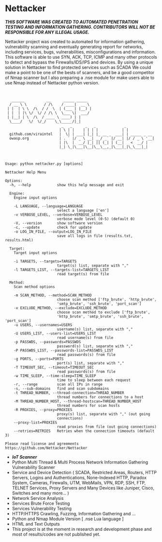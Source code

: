 Nettacker
=========

***THIS SOFTWARE WAS CREATED TO AUTOMATED PENETRATION TESTING AND INFORMATION GATHERING. CONTRIBUTORS WILL NOT BE RESPONSIBLE FOR ANY ILLEGAL USAGE.***


Nettacker project was created to automated for information gathering, vulnerability scanning and eventually generating report for networks, including services, bugs, vulnerabilities, misconfigurations and information. This software is able to use SYN, ACK, TCP, ICMP and many other protocols to detect and bypass the Firewalls/IDS/IPS and devices. By using a unique solution in Nettacker to find protected services such as SCADA We could make a point to be one of the bests of scanners, and be a good competitor of Nmap scanner but I also preparing a .nse module for make users able to use Nmap instead of Nettacker python version.  

```


   ______          __      _____ _____
  / __ \ \        / /\    / ____|  __ \
 | |  | \ \  /\  / /  \  | (___ | |__) |
 | |  | |\ \/  \/ / /\ \  \___ \|  ___/
 | |__| | \  /\  / ____ \ ____) | |
  \____/   \/  \/_/    \_\_____/|_|
                          _   _      _   _             _
                         | \ | |    | | | |           | |
  github.com/viraintel   |  \| | ___| |_| |_ __ _  ___| | _____ _ __
  owasp.org              | . ` |/ _ \ __| __/ _` |/ __| |/ / _ \ '__|
                         | |\  |  __/ |_| || (_| | (__|   <  __/ |
                         |_| \_|\___|\__|\__\__,_|\___|_|\_\___|_|



Usage: python nettacker.py [options]

Nettacker Help Menu

Options:
  -h, --help            show this help message and exit

  Engine:
    Engine input options

    -L LANGUAGE, --language=LANGUAGE
                        select a language ['en']
    -v VERBOSE_LEVEL, --verbose=VERBOSE_LEVEL
                        verbose mode level (0-5) (default 0)
    -V, --version       show software version
    -c, --update        check for update
    -o LOG_IN_FILE, --output=LOG_IN_FILE
                        save all logs in file (results.txt, results.html)

  Target:
    Target input options

    -i TARGETS, --targets=TARGETS
                        target(s) list, separate with ","
    -l TARGETS_LIST, --targets-list=TARGETS_LIST
                        read target(s) from file

  Method:
    Scan method options

    -m SCAN_METHOD, --method=SCAN_METHOD
                        choose scan method ['ftp_brute', 'http_brute',
                        'smtp_brute', 'ssh_brute', 'port_scan']
    -x EXCLUDE_METHOD, --exclude=EXCLUDE_METHOD
                        choose scan method to exclude ['ftp_brute',
                        'http_brute', 'smtp_brute', 'ssh_brute', 'port_scan']
    -u USERS, --usernames=USERS
                        username(s) list, separate with ","
    -U USERS_LIST, --users-list=USERS_LIST
                        read username(s) from file
    -p PASSWDS, --passwords=PASSWDS
                        password(s) list, separate with ","
    -P PASSWDS_LIST, --passwords-list=PASSWDS_LIST
                        read passwords(s) from file
    -g PORTS, --ports=PORTS
                        port(s) list, separate with ","
    -T TIMEOUT_SEC, --timeout=TIMEOUT_SEC
                        read passwords(s) from file
    -w TIME_SLEEP, --time-sleep=TIME_SLEEP
                        time to sleep between each request
    -r, --range         scan all IPs in range
    -s, --sub-domains   find and scan subdomains
    -t THREAD_NUMBER, --thread-connection=THREAD_NUMBER
                        thread numbers for connections to a host
    -M THREAD_NUMBER_HOST, --thread-hostscan=THREAD_NUMBER_HOST
                        thread numbers for scan hosts
    -R PROXIES, --proxy=PROXIES
                        proxy(s) list, separate with "," (out going
                        connections)
    --proxy-list=PROXIES
                        read proxies from file (out going connections)
    --retries=RETRIES   Retries when the connection timeouts (default 3)

Please read license and agreements https://github.com/Nettacker/Nettacker
```

* ***IoT Scanner***
*	Python Multi Thread & Multi Process Network Information Gathering Vulnerability Scanner
*	Service and Device Detection ( SCADA, Restricted Areas, Routers, HTTP Servers, Logins and Authentications, None-Indexed HTTP, Paradox System, Cameras, Firewalls, UTM, WebMails, VPN, RDP, SSH, FTP, TELNET Services, Proxy Servers and Many Devices like Juniper, Cisco, Switches and many more… ) 
*	Network Service Analysis
*	Services Brute Force Testing
*	Services Vulnerability Testing
*	HTTP/HTTPS Crawling, Fuzzing, Information Gathering and … 
*	Python and Nmap Module Version [ .nse Lua language ]
*	HTML and Text Outputs
*	This project is at the moment in research and development phase and most of results/codes are not published yet.
